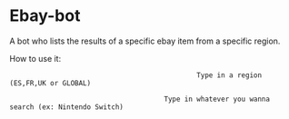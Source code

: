 # Ebay-bot
A bot who lists the results of a specific ebay item from a specific region.

How to use it: 

                                                  Type in a region (ES,FR,UK or GLOBAL)
               
                                          Type in whatever you wanna search (ex: Nintendo Switch)
